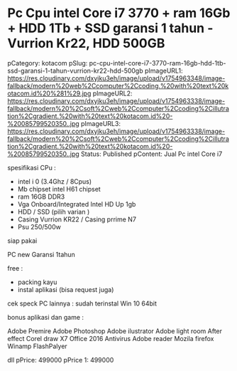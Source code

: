 # Pc Cpu intel Core i7  3770 + ram 16Gb + HDD 1Tb + SSD garansi 1 tahun - Vurrion Kr22, HDD 500GB

pCategory: kotacom
pSlug: pc-cpu-intel-core-i7-3770-ram-16gb-hdd-1tb-ssd-garansi-1-tahun-vurrion-kr22-hdd-500gb
pImageURL1: https://res.cloudinary.com/dxyjku3eh/image/upload/v1754963348/image-fallback/modern%20web%2Ccomputer%2Ccoding.%20with%20text%20kotacom.id%20%281%29.jpg
pImageURL2: https://res.cloudinary.com/dxyjku3eh/image/upload/v1754963338/image-fallback/modern%20%2Csoft%2Cweb%2Ccomputer%2Ccoding%2Cillutration%2Cgradient.%20with%20text%20kotacom.id%20-%20085799520350..jpg
pImageURL3: https://res.cloudinary.com/dxyjku3eh/image/upload/v1754963338/image-fallback/modern%20%2Csoft%2Cweb%2Ccomputer%2Ccoding%2Cillutration%2Cgradient.%20with%20text%20kotacom.id%20-%20085799520350..jpg
Status: Published
pContent: Jual Pc intel Core i7

spesifikasi CPu :

- intel i 0 (3.4Ghz / 8Cpus)
- Mb chipset intel H61 chipset
- ram  16GB DDR3
- Vga Onboard/Integrated Intel HD Up 1gb
- HDD / SSD (pilih varian )
- Casing Vurrion KR22 / Casing prrime N7
- Psu 250/500w

 siap pakai

PC new Garansi 1tahun 

free :

- packing kayu
- instal aplikasi (bisa request juga)

cek speck PC lainnya :   sudah terinstal  Win 10 64bit

bonus aplikasi dan game :

Adobe Premire
Adobe Photoshop
Adobe ilustrator
Adobe light room
After effect
Corel draw X7
Office 2016
Antivirus
Adobe reader
Mozila firefox
Winamp
FlashPalyer

dll
pPrice: 499000
pPrice 1: 499000